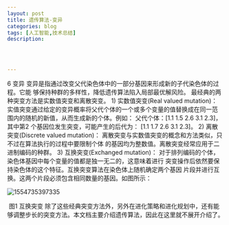 ```yaml
---
layout: post
title: 遗传算法-变异
categories: blog
tags: [人工智能,技术总结]
description:




---
```




6 变异
	变异是指通过改变父代染色体中的一部分基因来形成新的子代染色体的过程。它能
够保持种群的多样性，降低遗传算法陷入局部最优解风险。
	最经典的两种突变方法是实数值突变和离散突变。
	1) 实数值突变(Real valued mutation)：
	实值突变通过给定的变异概率将父代个体的一个或多个变量的值替换成在同一范
围内的随机的新值，从而生成新的个体。例如：
	父代个体：[1.1 1.5 2.6 3.1 2.3]，其中第2 个基因位发生突变，可能产生的后代为：
[1.1 1.7 2.6 3.1 2.3]。
	2) 离散突变(Discrete valued mutation)：
	离散突变与实数值突变的概念和方法类似，只不过在算法执行的过程中要限制个体
的基因均为整数值。离散突变经常应用于二进制编码的种群。
	3) 互换突变(Exchanged mutation)：
	对于排列编码的个体，染色体基因中每个变量的值都是独一无二的，这意味着进行
突变操作后依然要保持染色体的这个特征。互换突变算法在染色体上随机确定两个基因
片段并进行互换。这两个片段必须包含相同数量的基因。如图所示：

![1554735397335](C:\Users\25080\AppData\Roaming\Typora\typora-user-images\1554735397335.png)

​									图1 互换突变
​	除了这些经典突变方法外，另外在进化策略和进化规划中，还有能够调整步长的突变方法。本文档主要介绍遗传算法，因此在这里就不展开介绍了。